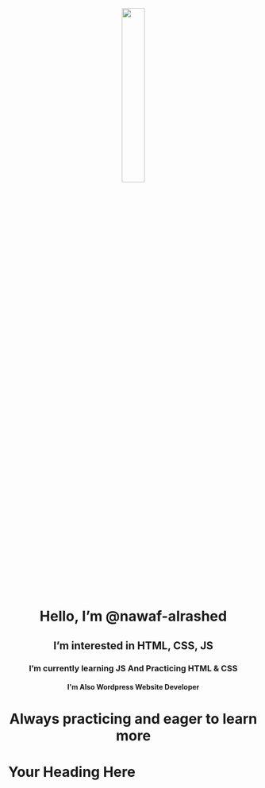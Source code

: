 
<link rel="stylesheet" href="./README.md.css">

<div id="header" align="center"><img src="https://github.com/nawaf-alrashed/nawaf-alrashed/assets/149557981/0f9c526f-5444-4712-8320-4b933b1ee797" width="30%"></div>
<div align="center">
  <h1>Hello, I’m @nawaf-alrashed</h1>
  <h2>I’m interested in HTML, CSS, JS</h2>
  <h3>I’m currently learning JS And Practicing HTML & CSS </h3>
  <h4>I'm Also Wordpress Website Developer</h4>
</div>
<div align="center"><h1>Always practicing and eager to learn more</h1></div>

<h1 class="no-anchor-icon">Your Heading Here</h1>
